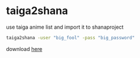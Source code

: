 taiga2shana
===========

use taiga anime list and import it to shanaproject

```bat
taiga2shana -user "big_fool" -pass "big_password"
```

download [here](https://github.com/zehric/taiga2shana/releases/download/v0.1/taiga2shana.exe)
